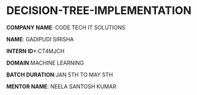 # DECISION-TREE-IMPLEMENTATION

**COMPANY NAME**: CODE TECH IT SOLUTIONS

**NAME**: GADIPUDI SIRISHA

**INTERN ID***:CT4MJCH

**DOMAIN**:MACHINE LEARNING


**BATCH DURATION**:JAN 5TH TO MAY 5TH

**MENTOR NAME**: NEELA SANTOSH KUMAR
